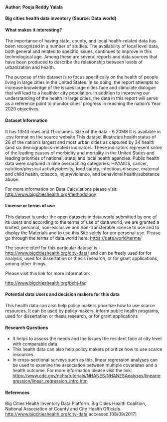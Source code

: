 #### Author: Pooja Reddy Yalala

#### Big cities health data inventory (Source: Data.world)

#### What makes it interesting?
The importance of having state, county, and local health-related data has been recognized in a number of studies. The availability of local level data, both general and related to specific issues, continues to improve in this technological age. Among these are several reports and data sources that have been produced to describe the relationship between levels of urbanization and health.

The purpose of this dataset is to focus specifically on the health of people living in large cities in the United States. In so doing, the report attempts to increase knowledge of the issues large cities face and stimulate dialogue that will lead to a healthier city population. In addition to improving our understanding of the health in large cities, the data in this report will serve as a reference point to monitor cities’ progress in reaching the nation’s Year 2020 objectives

#### Dataset Information
It has 13513 rows and 11 columns.
Size of the data - 6.20MB
It is available in .csv format on the source website
This dataset illustrates health status of 26 of the nation’s largest and most urban cities as captured by 34 health (and six demographics-related) indicators. These indicators represent some of the leading causes of morbidity and mortality in the United States and leading priorities of national, state, and local health agencies. Public health data were captured in nine overarching categories: HIV/AIDS, cancer, nutrition/physical activity/obesity, food safety, infectious disease, maternal and child health, tobacco, injury/violence, and behavioral health/substance abuse.

For more information on Data Calculations please visit:
http://www.bigcitieshealth.org/methodology

#### License or terms of use
This dataset is under the open datasets in data.world submitted by one of its users and according to the terms of use of data.world, we are granted a limited, personal, non-exclusive and non-transferable license to use and to display the Materials and to use this Site solely for our personal use. 
Please go through the terms of data.world here:
https://data.world/terms/

The source cited for this particular dataset is - http://www.bigcitieshealth.org/city-data/ and can be freely used for for analysis, used for dissertation or thesis research, or for grant applications, among other things.

Please visit this link for more information:

http://www.bigcitieshealth.org/bchi-faq


#### Potential data Users and decision makers for this data
This health data can also help policy makers prioritize how to use scarce resources. It can be used by policy makers, inform public health programs, used for dissertation or thesis research, or for grant applications



#### Research Questions
* It helps to assess the needs and the issues the resident face at city level with comparable data
* This health data can also help policy makers prioritize how to use scarce resources. 
* In cross-sectional surveys such as this, linear regression analyses can be used to examine the association between multiple covariates and a health outcome. 
For more information please visit the link:
https://www.cdc.gov/nchs/tutorials/NHANES/NHANESAnalyses/linearregression/linear_regression_intro.htm

#### References
 
Big Cities Health Inventory Data Platform. Big Cities Health Coalition, National Association of County and City Health Officials. http://www.bigcitieshealth.org/city-data accessed [08/09/2017]

